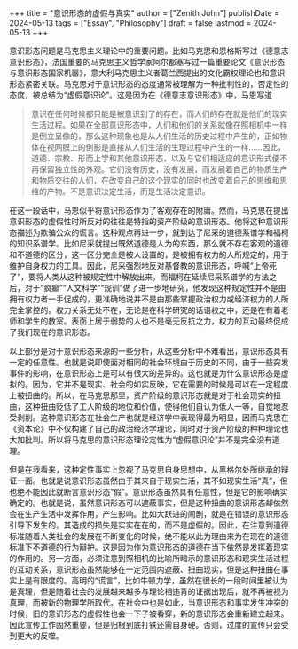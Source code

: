+++
title = "意识形态的虚假与真实"
author = ["Zenith John"]
publishDate = 2024-05-13
tags = ["Essay", "Philosophy"]
draft = false
lastmod = 2024-05-13
+++

意识形态问题是马克思主义理论中的重要问题。比如马克思和恩格斯写过《德意志意识形态》，法国重要的马克思主义哲学家阿尔都塞写过一篇重要论文《意识形态与意识形态国家机器》，意大利马克思主义者葛兰西提出的文化霸权理论也和意识形态紧密关联。马克思对于意识形态的态度通常被理解为一种批判性的，否定性的态度，被总结为“虚假意识论”。这是因为在《德意志意识形态》中，马恩写道

> 意识在任何时候都只能是被意识到了的存在，而人们的存在就是他们的现实生活过程。如果在全部意识形态中，人们和他们的关系就像在照相机中一样是倒立呈像的，那么这种现象也是从人们生活的历史过程中产生的，正如物体在视网膜上的倒影是直接从人们生活的生理过程中产生的一样……因此，道德、宗教、形而上学和其他意识形态，以及与它们相适应的意识形式便不再保留独立性的外观。它们没有历史，没有发展，而发展着自己的物质生产和物质交往的人们，在改变自己的这个现实的同时也改变着自己的思维和思维的产物。不是意识决定生活，而是生活决定意识。

在这一段话中，马恩似乎将意识形态作为了客观存在的附庸。然而，马克思在提出意识形态的虚假性时所反对的往往是特指的资产阶级的意识形态。他将这种意识形态描述为欺骗公众的谎言。这种观点再进一步，就到达了尼采的道德系谱学和福柯的知识系谱学。比如尼采就提出既然道德是人为的东西，那么就不存在客观的道德和不道德的区分，这一区分完全是被人设置的，是被拥有权力的人所规定的，用于维护自身权力的工具。因此，尼采强烈地反对基督教的意识形态，呼喊“上帝死了”，要将人类从这种被规定性中解放出来。而福柯在延续尼采系谱学的方法之后，对于“疯癫”“人文科学”“规训”做了进一步地研究，他发现这种规定性并不是由拥有权力者一手促成的，更准确地说并不是由那些掌握政治权力或经济权力的人所完全掌控的。权力关系无处不在，无论是在科学研究的话语权之中，还是在有着老师和学生的教室。表面上居于弱势的人也不是毫无反抗之力，权力的互动最终促成了我们现在的意识形态。

以上部分是对于意识形态来源的一些分析，从这些分析中不难看出，意识形态具有一定的任意性。也就是说即使面对相同的社会环境由于历史的不同，由于一些突发事件的影响，在意识形态上是可以有很大的差异的。这也就是为什么意识形态是虚拟的。因为，它并不是现实、社会的如实反映，它在需要的时候是可以在一定程度上被扭曲的。所以，在马克思那里，资产阶级的意识形态就是对于社会现实的扭曲，这种扭曲贬低了工人阶级的地位和价值，使得他们自认为低人一等，自觉地忍受剥削。这种意识形态在社会生产也就是经济学中表现得最为明显，因而马克思在《资本论》中不仅构建了自己的政治经济学理论，同时对于资产阶级的种种理论也大加批判。所以将马克思的意识形态理论定性为“虚假意识论”并不是完全没有道理。

但是在我看来，这种定性事实上忽视了马克思自身思想中，从黑格尔处所继承的辩证一面。也就是说意识形态虽然由于其来自于现实生活，其不如现实生活“真”，但也绝不能因此就断言意识形态“假”。意识形态虽然具有任意性，但是它的影响确实确定的。也就是说，虽然意识形态可以遮蔽事实，但是这种扭曲的意识形态却依然会在生产生活中发挥作用，产生影响。比如大跃进的闹剧，就是在错误的意识形态引导下发生的。其造成的损失是实实在在的，而不是虚假的。因此，在注意到道德标准随着人类社会的发展在不断变化的时候，绝不能以此为理由来为在现在的道德标准下不道德的行为辩护。这是因为作为意识形态的道德在当下依然是发挥着现实的作用的。另一方面，必须注意到照相机的比喻所暗示的意识形态和现实生活过程的互动关系，意识形态虽然能够在一定范围内遮蔽、扭曲现实，但是这种扭曲在事实上是有限度的。高明的“谎言”，比如牛顿力学，虽然在很长的一段时间里被认为是真理，但是随着社会的发展越来越多与理论相违背的证据出现后，就不再被视为真理，而被新的物理学所取代。在社会中也是如此，当意识形态和事实发生冲突的时候，旧的意识形态的虚假性也会一下子被看穿，新的意识形态会重新建立起来。因此宣传工作固然重要，但是归根到底打铁还需自身硬。否则，过度的宣传只会受到更大的反噬。
